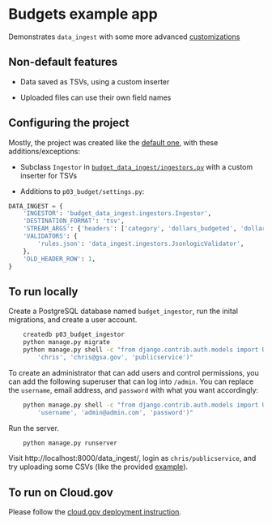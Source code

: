 
# Budgets example app

Demonstrates `data_ingest` with some more advanced [customizations](../../docs/customize.md)

## Non-default features

- Data saved as TSVs, using a custom inserter

- Uploaded files can use their own field names 

## Configuring the project

Mostly, the project was created like the [default one](../defaults/README.md), with these
additions/exceptions:

- Subclass `Ingestor` in [`budget_data_ingest/ingestors.py`](budget_data_ingest/ingestors.py)
  with a custom inserter for TSVs
  
- Additions to `p03_budget/settings.py`:

```python
DATA_INGEST = {
    'INGESTOR': 'budget_data_ingest.ingestors.Ingestor',
    'DESTINATION_FORMAT': 'tsv',
    'STREAM_ARGS': {'headers': ['category', 'dollars_budgeted', 'dollars_spent', ]},
    'VALIDATORS': {
        'rules.json': 'data_ingest.ingestors.JsonlogicValidator',
    },
    'OLD_HEADER_ROW': 1,
}
```

## To run locally

Create a PostgreSQL database named `budget_ingestor`, run the inital migrations, and
create a user account.

```bash
    createdb p03_budget_ingestor
    python manage.py migrate
    python manage.py shell -c "from django.contrib.auth.models import User; User.objects.create_user(
        'chris', 'chris@gsa.gov', 'publicservice')"
```

To create an administrator that can add users and control permissions, you can add the following superuser that can log into `/admin`.  You can replace the `username`, email address, and `password` with what you want accordingly:
```bash
    python manage.py shell -c "from django.contrib.auth.models import User; User.objects.create_superuser(
        'username', 'admin@admin.com', 'password')"
```

Run the server.

```bash
    python manage.py runserver
```

Visit http://localhost:8000/data_ingest/, login as `chris/publicservice`, and try uploading
some CSVs (like the provided [example](budget.csv)).

## To run on Cloud.gov

Please follow the [cloud.gov deployment instruction](../cloud.gov.md).
